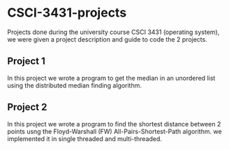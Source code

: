 # CSCI-3431-projects

Projects done during the university course CSCI 3431 (operating system), we were given a project description and guide to code the 2 projects.

## Project 1

In this project we wrote a program to get the median in an unordered list using the distributed median finding algorithm.

## Project 2

In this project we wrote a program to find the shortest distance between 2 points usng the Floyd-Warshall (FW) All-Pairs-Shortest-Path algorithm. we implemented it in single threaded and multi-threaded.
